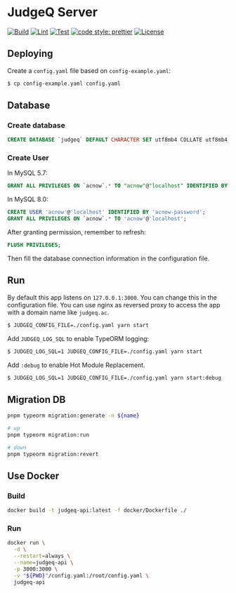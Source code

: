 # JudgeQ Server

[![Build](https://github.com/judgeq-dev/server/actions/workflows/build.yml/badge.svg)](https://github.com/judgeq-dev/server/actions/workflows/build.yml)
[![Lint](https://github.com/judgeq-dev/server/actions/workflows/lint.yml/badge.svg)](https://github.com/judgeq-dev/server/actions/workflows/lint.yml)
[![Test](https://github.com/judgeq-dev/server/actions/workflows/test.yml/badge.svg)](https://github.com/judgeq-dev/server/actions/workflows/test.yml)
[![code style: prettier](https://img.shields.io/badge/code_style-prettier-ff69b4.svg?style=flat-square)](https://github.com/prettier/prettier)
[![License](https://img.shields.io/github/license/JudgeQ-Dev/server?style=flat-square)](LICENSE)

## Deploying

Create a `config.yaml` file based on `config-example.yaml`:

```bash
$ cp config-example.yaml config.yaml
```

## Database

### Create database

```sql
CREATE DATABASE `judgeq` DEFAULT CHARACTER SET utf8mb4 COLLATE utf8mb4_unicode_ci;
```

### Create User

In MySQL 5.7:

```sql
GRANT ALL PRIVILEGES ON `acnow`.* TO "acnow"@"localhost" IDENTIFIED BY "acnow-password";
```

In MySQL 8.0:

```sql
CREATE USER 'acnow'@'localhost' IDENTIFIED BY 'acnow-password';
GRANT ALL PRIVILEGES ON `acnow`.* TO 'acnow'@'localhost';
```

After granting permission, remember to refresh:

```sql
FLUSH PRIVILEGES;
```

Then fill the database connection information in the configuration file.

## Run

By default this app listens on `127.0.0.1:3000`. You can change this in the configuration file. You can use nginx as reversed proxy to access the app with a domain name like `judgeq.ac`.

```bash
$ JUDGEQ_CONFIG_FILE=./config.yaml yarn start
```

Add `JUDGEQ_LOG_SQL` to enable TypeORM logging:

```bash
$ JUDGEQ_LOG_SQL=1 JUDGEQ_CONFIG_FILE=./config.yaml yarn start
```

Add `:debug` to enable Hot Module Replacement.

```bash
$ JUDGEQ_LOG_SQL=1 JUDGEQ_CONFIG_FILE=./config.yaml yarn start:debug
```

## Migration DB

```bash
pnpm typeorm migration:generate -n ${name}

# up
pnpm typeorm migration:run

# down
pnpm typeorm migration:revert
```

## Use Docker

### Build

```bash
docker build -t judgeq-api:latest -f docker/Dockerfile ./
```

### Run

```bash
docker run \
  -d \
  --restart=always \
  --name=judgeq-api \
  -p 3000:3000 \
  -v "${PWD}"/config.yaml:/root/config.yaml \
  judgeq-api
```
